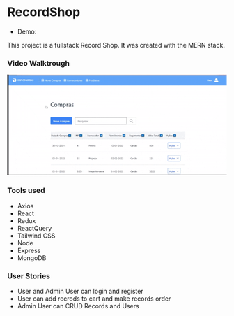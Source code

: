 # RecordShop

- Demo: 

This project is a fullstack Record Shop. It was created with the MERN stack.

### Video Walktrough

![](https://github.com/brunohgrau/ERPCompras/blob/main/ezgif.com-gif-maker.gif)


### Tools used

- Axios 
- React
- Redux 
- ReactQuery
- Tailwind CSS
- Node 
- Express
- MongoDB

### User Stories

- User and Admin User can login and register
- User can add recrods to cart and  make records order
- Admin User can CRUD Records and Users 
 
